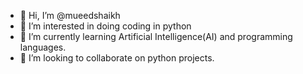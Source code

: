 - 👋 Hi, I’m @mueedshaikh
- 👀 I’m interested in doing coding in python 
- 🌱 I’m currently learning Artificial Intelligence(AI) and programming languages.
- 💞️ I’m looking to collaborate on python projects.

<!---
mueedshaikh/mueedshaikh is a ✨ special ✨ repository because its `README.md` (this file) appears on your GitHub profile.
You can click the Preview link to take a look at your changes.
--->
